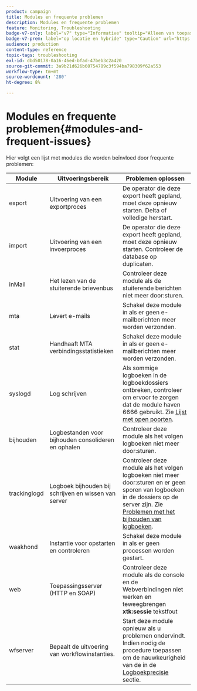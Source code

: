 ```yaml
---
product: campaign
title: Modules en frequente problemen
description: Modules en frequente problemen
feature: Monitoring, Troubleshooting
badge-v7-only: label="v7" type="Informative" tooltip="Alleen van toepassing op Campaign Classic v7"
badge-v7-prem: label="op locatie en hybride" type="Caution" url="https://experienceleague.adobe.com/docs/campaign-classic/using/installing-campaign-classic/architecture-and-hosting-models/hosting-models-lp/hosting-models.html?lang=nl" tooltip="Alleen van toepassing op on-premise en hybride implementaties"
audience: production
content-type: reference
topic-tags: troubleshooting
exl-id: dbd50178-0a16-46ed-bfad-47beb3c2a420
source-git-commit: 3a9b21d626b60754789c3f594ba798309f62a553
workflow-type: tm+mt
source-wordcount: '280'
ht-degree: 8%

---
```


# Modules en frequente problemen{#modules-and-frequent-issues}



Hier volgt een lijst met modules die worden beïnvloed door frequente problemen:

<table> 
 <thead> 
  <tr> 
   <th> Module </th> 
   <th> Uitvoeringsbereik </th> 
   <th> Problemen oplossen </th> 
  </tr> 
 </thead> 
 <tbody> 
  <tr> 
   <td> export </td> 
   <td> Uitvoering van een exportproces<br /> </td> 
   <td> De operator die deze export heeft gepland, moet deze opnieuw starten. Delta of volledige herstart.<br /> </td> 
  </tr> 
  <tr> 
   <td> import </td> 
   <td> Uitvoering van een invoerproces<br /> </td> 
   <td> De operator die deze export heeft gepland, moet deze opnieuw starten. Controleer de database op duplicaten.<br /> </td> 
  </tr> 
  <tr> 
   <td> inMail </td> 
   <td> Het lezen van de stuiterende brievenbus<br /> </td> 
   <td> Controleer deze module als de stuiterende berichten niet meer door:sturen.<br /> </td> 
  </tr> 
  <tr> 
   <td> mta </td> 
   <td> Levert e-mails<br /> </td> 
   <td> Schakel deze module in als er geen e-mailberichten meer worden verzonden.<br /> </td> 
  </tr> 
  <tr> 
   <td> stat </td> 
   <td> Handhaaft MTA verbindingsstatistieken<br /> </td> 
   <td> Schakel deze module in als er geen e-mailberichten meer worden verzonden.<br /> </td> 
  </tr> 
  <tr> 
   <td> syslogd </td> 
   <td> Log schrijven<br /> </td> 
   <td> Als sommige logboeken in de logboekdossiers ontbreken, controleer om ervoor te zorgen dat de module haven 6666 gebruikt. Zie <a href="../../production/using/general-architecture.md#list-of-open-ports" target="_blank">Lijst met open poorten</a>.<br /> </td> 
  </tr> 
  <tr> 
   <td> bijhouden </td> 
   <td> Logbestanden voor bijhouden consolideren en ophalen<br /> </td> 
   <td> Controleer deze module als het volgen logboeken niet meer door:sturen.<br /> </td> 
  </tr> 
  <tr> 
   <td> trackinglogd </td> 
   <td> Logboek bijhouden bij schrijven en wissen van server<br /> </td> 
   <td> Controleer deze module als het volgen logboeken niet meer door:sturen en er geen sporen van logboeken in de dossiers op de server zijn. Zie <a href="../../production/using/tracking-logs-issues.md" target="_blank">Problemen met het bijhouden van logboeken</a>.<br /> </td> 
  </tr> 
  <tr> 
   <td> waakhond </td> 
   <td> Instantie voor opstarten en controleren<br /> </td> 
   <td> Schakel deze module in als er geen processen worden gestart.<br /> </td> 
  </tr> 
  <tr> 
   <td> web </td> 
   <td> Toepassingsserver (HTTP en SOAP)<br /> </td> 
   <td> Controleer deze module als de console en de Webverbindingen niet werken en teweegbrengen <strong>xtk:sessie</strong> tekstfout<br /> </td> 
  </tr> 
  <tr> 
   <td> wfserver </td> 
   <td> Bepaalt de uitvoering van workflowinstanties.<br /> </td> 
   <td> Start deze module opnieuw als u problemen ondervindt. Indien nodig de procedure toepassen om de nauwkeurigheid van de in de <a href="../../production/using/log-precision.md" target="_blank">Logboekprecisie</a> sectie.<br /> </td> 
  </tr> 
 </tbody> 
</table>
